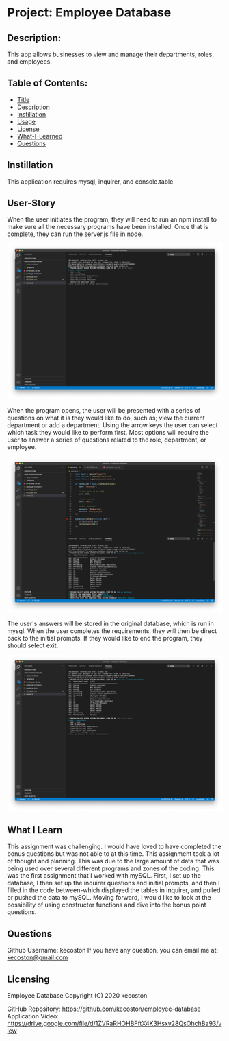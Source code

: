 
  # Project: Employee Database

  ## Description: 
  This app allows businesses to view and manage their departments, roles, and employees. 
  
  ## Table of Contents:
  
  * [Title](#Project)
  * [Description](#Description)
  * [Instillation](#Instillation) 
  * [Usage](#User-Story)
  * [License](#License)
  * [What-I-Learned](#What-I-Learned)
  * [Questions](#Questions)

  ## Instillation 
  This application requires mysql, inquirer, and console.table

  ## User-Story 
  When the user initiates the program, they will need to run an npm install to make sure all the necessary programs have been installed. Once that is complete, they can run the server.js file in node. 
  
  ![opening](/assets/kecoston-empydata-openingquest.jpg)

  When the program opens, the user will be presented with a series of questions on what it is they would like to do, such as; view the current department or add a department. Using the arrow keys the user can select which task they would like to perform first. Most options will require the user to answer a series of questions related to the role, department, or employee. 
  
  ![prompts](/assets/kecoston-empydata-prompts.jpg)

The user's answers will be stored in the original database, which is run in mysql. When the user completes the requirements, they will then be direct back to the initial prompts. If they would like to end the program, they should select exit. 

  ![tables](/assets/kecoston-empydata-tables.jpg)
  
  ## What I Learn 
  This assignment was challenging. I would have loved to have completed the bonus questions but was not able to at this time. This assignment took a lot of thought and planning. This was due to the large amount of data that was being used over several different programs and zones of the coding. This was the first assignment that I worked with mySQL. First, I set up the database, I then set up the inquirer questions and initial prompts, and then I filled in the code between-which displayed the tables in inquirer, and pulled or pushed the data to mySQL. Moving forward, I would like to look at the possibility of using constructor functions and dive into the bonus point questions. 
  
  ## Questions 
  Github Username: kecoston If you have any question, you can email me at: kecoston@gmail.com

  ## Licensing

  Employee Database  Copyright (C) 2020 kecoston

  GitHub Repository: https://github.com/kecoston/employee-database
  Application Video: https://drive.google.com/file/d/1ZVRaRHOHBFftX4K3Hsxv28QsOhchBa93/view

  
